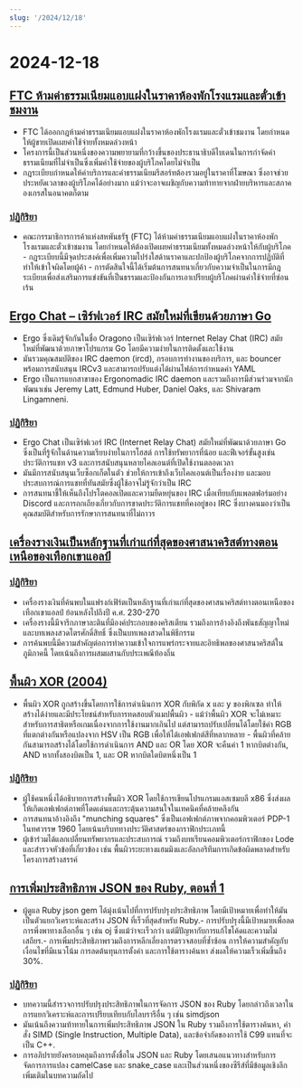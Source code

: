 ```yaml
---
slug: '/2024/12/18'
---
```


# 2024-12-18

## [FTC ห้ามค่าธรรมเนียมแอบแฝงในราคาห้องพักโรงแรมและตั๋วเข้าชมงาน](https://www.cnbc.com/2024/12/17/ftc-bans-hidden-junk-fees-in-hotel-event-ticket-prices-.html)

- FTC ได้ออกกฎห้ามค่าธรรมเนียมแอบแฝงในราคาห้องพักโรงแรมและตั๋วเข้าชมงาน โดยกำหนดให้ผู้ขายเปิดเผยค่าใช้จ่ายทั้งหมดล่วงหน้า
- โครงการนี้เป็นส่วนหนึ่งของความพยายามที่กว้างขึ้นของประธานาธิบดีไบเดนในการกำจัดค่าธรรมเนียมที่ไม่จำเป็นซึ่งเพิ่มค่าใช้จ่ายของผู้บริโภคโดยไม่จำเป็น
- กฎระเบียบกำหนดให้ค่าบริการและค่าธรรมเนียมรีสอร์ทต้องรวมอยู่ในราคาที่โฆษณา ซึ่งอาจช่วยประหยัดเวลาของผู้บริโภคได้อย่างมาก แม้ว่าจะอาจเผชิญกับความท้าทายจากฝ่ายบริหารและสภาคองเกรสในอนาคตก็ตาม

### [ปฏิกิริยา](https://news.ycombinator.com/item?id=42445037)

- คณะกรรมาธิการการค้าแห่งสหพันธรัฐ (FTC) ได้ห้ามค่าธรรมเนียมแอบแฝงในราคาห้องพักโรงแรมและตั๋วเข้าชมงาน โดยกำหนดให้ต้องเปิดเผยค่าธรรมเนียมทั้งหมดล่วงหน้าให้กับผู้บริโภค - กฎระเบียบนี้มีจุดประสงค์เพื่อเพิ่มความโปร่งใสด้านราคาและปกป้องผู้บริโภคจากการปฏิบัติที่ทำให้เข้าใจผิดโดยผู้ค้า - การตัดสินใจนี้ได้เริ่มต้นการสนทนาเกี่ยวกับความจำเป็นในการมีกฎระเบียบเพื่อส่งเสริมการแข่งขันที่เป็นธรรมและป้องกันการเอาเปรียบผู้บริโภคผ่านค่าใช้จ่ายที่ซ่อนเร้น

## [Ergo Chat – เซิร์ฟเวอร์ IRC สมัยใหม่ที่เขียนด้วยภาษา Go](https://github.com/ergochat/ergo)

- Ergo ซึ่งเดิมรู้จักกันในชื่อ Oragono เป็นเซิร์ฟเวอร์ Internet Relay Chat (IRC) สมัยใหม่ที่พัฒนาด้วยภาษาโปรแกรม Go โดยมีความง่ายในการติดตั้งและใช้งาน
- มันรวมคุณสมบัติของ IRC daemon (ircd), กรอบการทำงานของบริการ, และ bouncer พร้อมการสนับสนุน IRCv3 และสามารถปรับแต่งได้ผ่านไฟล์การกำหนดค่า YAML
- Ergo เป็นการแยกสาขาของ Ergonomadic IRC daemon และรวมถึงการมีส่วนร่วมจากนักพัฒนาเช่น Jeremy Latt, Edmund Huber, Daniel Oaks, และ Shivaram Lingamneni.

### [ปฏิกิริยา](https://news.ycombinator.com/item?id=42447071)

- Ergo Chat เป็นเซิร์ฟเวอร์ IRC (Internet Relay Chat) สมัยใหม่ที่พัฒนาด้วยภาษา Go ซึ่งเป็นที่รู้จักในด้านความเรียบง่ายในการโฮสต์ การใช้ทรัพยากรที่น้อย และฟีเจอร์ขั้นสูงเช่น ประวัติการแชท v3 และการสนับสนุนหลายไคลเอนต์ที่เปิดใช้งานตลอดเวลา
- มันมีการสนับสนุนเว็บซ็อกเก็ตในตัว ช่วยให้การเข้าถึงเว็บไคลเอนต์เป็นเรื่องง่าย และมอบประสบการณ์การแชทที่ทันสมัยซึ่งผู้ใช้อาจไม่รู้จักว่าเป็น IRC
- การสนทนาชี้ให้เห็นถึงโปรโตคอลเปิดและความยืดหยุ่นของ IRC เมื่อเทียบกับแพลตฟอร์มอย่าง Discord และการถกเถียงเกี่ยวกับการขาดประวัติการแชทที่คงอยู่ของ IRC ซึ่งบางคนมองว่าเป็นคุณสมบัติสำหรับการรักษาการสนทนาที่ไม่ถาวร

## [เครื่องรางเงินเป็นหลักฐานที่เก่าแก่ที่สุดของศาสนาคริสต์ทางตอนเหนือของเทือกเขาแอลป์](https://archaeologymag.com/2024/12/oldest-evidence-of-christianity-north-of-the-alps/)

### [ปฏิกิริยา](https://news.ycombinator.com/item?id=42448939)

- เครื่องรางเงินที่ค้นพบในแฟรงก์เฟิร์ตเป็นหลักฐานที่เก่าแก่ที่สุดของศาสนาคริสต์ทางตอนเหนือของเทือกเขาแอลป์ ย้อนหลังไปถึงปี ค.ศ. 230-270
- เครื่องรางนี้มีจารึกภาษาละตินที่มีองค์ประกอบของคริสเตียน รวมถึงการอ้างอิงถึงพันธสัญญาใหม่และบทเพลงสวดไตรศักดิ์สิทธิ์ ซึ่งเป็นบทเพลงสวดในพิธีกรรม
- การค้นพบนี้มีความสำคัญต่อการทำความเข้าใจการแพร่กระจายและอิทธิพลของศาสนาคริสต์ในภูมิภาคนี้ โดยเน้นถึงการผสมผสานกับประเพณีท้องถิ่น

## [พื้นผิว XOR (2004)](https://lodev.org/cgtutor/xortexture.html)

- พื้นผิว XOR ถูกสร้างขึ้นโดยการใช้การดำเนินการ XOR กับพิกัด x และ y ของพิกเซล ทำให้สร้างได้ง่ายและมีประโยชน์สำหรับการทดสอบตัวแมปพื้นผิว - แม้ว่าพื้นผิว XOR จะไม่เหมาะสำหรับการสาธิตหรือเกมเนื่องจากการใช้งานมากเกินไป แต่สามารถปรับเปลี่ยนได้โดยใช้ค่า RGB ที่แตกต่างกันหรือแปลงจาก HSV เป็น RGB เพื่อให้ได้เอฟเฟกต์สีที่หลากหลาย - พื้นผิวที่คล้ายกันสามารถสร้างได้โดยใช้การดำเนินการ AND และ OR โดย XOR จะคืนค่า 1 หากบิตต่างกัน, AND หากทั้งสองบิตเป็น 1, และ OR หากบิตใดบิตหนึ่งเป็น 1

### [ปฏิกิริยา](https://news.ycombinator.com/item?id=42447053)

- ผู้ใช้คนหนึ่งได้อธิบายการสร้างพื้นผิว XOR โดยใช้การเขียนโปรแกรมแอสเซมบลี x86 ซึ่งส่งผลให้เกิดเอฟเฟกต์ภาพที่โดดเด่นและกระตุ้นความสนใจในเทคนิคที่คล้ายคลึงกัน
- การสนทนาอ้างอิงถึง "munching squares" ซึ่งเป็นเอฟเฟกต์ภาพจากคอมพิวเตอร์ PDP-1 ในทศวรรษ 1960 โดยเน้นบริบททางประวัติศาสตร์ของกราฟิกประเภทนี้
- ผู้เข้าร่วมได้แลกเปลี่ยนทรัพยากรและประสบการณ์ รวมถึงบทเรียนคอมพิวเตอร์กราฟิกของ Lode และสำรวจหัวข้อที่เกี่ยวข้อง เช่น พื้นผิวระยะทางแฮมมิงและอัลกอริทึมการเกิดข้อผิดพลาดสำหรับโครงการสร้างสรรค์

## [การเพิ่มประสิทธิภาพ JSON ของ Ruby, ตอนที่ 1](https://byroot.github.io/ruby/json/2024/12/15/optimizing-ruby-json-part-1.html)

- ผู้ดูแล Ruby json gem ได้มุ่งเน้นไปที่การปรับปรุงประสิทธิภาพ โดยมีเป้าหมายเพื่อทำให้มันเป็นตัวแยกวิเคราะห์และสร้าง JSON ที่เร็วที่สุดสำหรับ Ruby.- การปรับปรุงนี้มีเป้าหมายเพื่อลดการพึ่งพาทางเลือกอื่น ๆ เช่น oj ซึ่งแม้ว่าจะเร็วกว่า แต่มีปัญหากับการแก้ไขโค้ดและความไม่เสถียร.- การเพิ่มประสิทธิภาพรวมถึงการหลีกเลี่ยงการตรวจสอบที่ซ้ำซ้อน การให้ความสำคัญกับเงื่อนไขที่มีแนวโน้ม การลดต้นทุนการตั้งค่า และการใช้ตารางค้นหา ส่งผลให้ความเร็วเพิ่มขึ้นถึง 30%.

### [ปฏิกิริยา](https://news.ycombinator.com/item?id=42446846)

- บทความนี้สำรวจการปรับปรุงประสิทธิภาพในการจัดการ JSON ของ Ruby โดยกล่าวถึงเวลาในการแยกวิเคราะห์และการเปรียบเทียบกับไลบรารีอื่น ๆ เช่น simdjson
- มันเน้นถึงความท้าทายในการเพิ่มประสิทธิภาพ JSON ใน Ruby รวมถึงการใช้ตารางค้นหา, คำสั่ง SIMD (Single Instruction, Multiple Data), และข้อจำกัดของการใช้ C99 แทนที่จะเป็น C++.
- การอภิปรายยังครอบคลุมถึงการตั้งชื่อใน JSON และ Ruby โดยเสนอแนวทางสำหรับการจัดการการแปลง camelCase และ snake_case และเป็นส่วนหนึ่งของซีรีส์ที่มีข้อมูลเชิงลึกเพิ่มเติมในบทความถัดไป

<head>
  <meta property="og:title" content="FTC ห้ามค่าธรรมเนียมแอบแฝงในราคาห้องพักโรงแรมและตั๋วเข้าชมงาน" />
  <meta property="og:type" content="website" />
  <meta property="og:image" content="https://og.cho.sh/api/og/?title=FTC%20%E0%B8%AB%E0%B9%89%E0%B8%B2%E0%B8%A1%E0%B8%84%E0%B9%88%E0%B8%B2%E0%B8%98%E0%B8%A3%E0%B8%A3%E0%B8%A1%E0%B9%80%E0%B8%99%E0%B8%B5%E0%B8%A2%E0%B8%A1%E0%B9%81%E0%B8%AD%E0%B8%9A%E0%B9%81%E0%B8%9D%E0%B8%87%E0%B9%83%E0%B8%99%E0%B8%A3%E0%B8%B2%E0%B8%84%E0%B8%B2%E0%B8%AB%E0%B9%89%E0%B8%AD%E0%B8%87%E0%B8%9E%E0%B8%B1%E0%B8%81%E0%B9%82%E0%B8%A3%E0%B8%87%E0%B9%81%E0%B8%A3%E0%B8%A1%E0%B9%81%E0%B8%A5%E0%B8%B0%E0%B8%95%E0%B8%B1%E0%B9%8B%E0%B8%A7%E0%B9%80%E0%B8%82%E0%B9%89%E0%B8%B2%E0%B8%8A%E0%B8%A1%E0%B8%87%E0%B8%B2%E0%B8%99&subheading=%E0%B8%A7%E0%B8%B1%E0%B8%99%E0%B8%9E%E0%B8%B8%E0%B8%98%E0%B8%97%E0%B8%B5%E0%B9%88%2018%20%E0%B8%98%E0%B8%B1%E0%B8%99%E0%B8%A7%E0%B8%B2%E0%B8%84%E0%B8%A1%202567%3A%20%E0%B8%AA%E0%B8%A3%E0%B8%B8%E0%B8%9B%E0%B8%82%E0%B9%88%E0%B8%B2%E0%B8%A7%E0%B9%81%E0%B8%AE%E0%B9%87%E0%B8%81%E0%B9%80%E0%B8%81%E0%B8%AD%E0%B8%A3%E0%B9%8C" />
</head>
